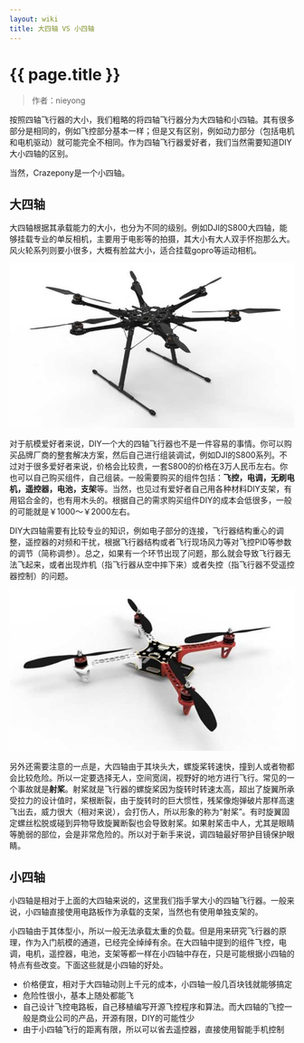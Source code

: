 ```yaml
---
layout: wiki
title: 大四轴 VS 小四轴
---
```


# {{ page.title }}

> 作者：nieyong

按照四轴飞行器的大小，我们粗略的将四轴飞行器分为大四轴和小四轴。其有很多部分是相同的，例如飞控部分基本一样；但是又有区别，例如动力部分（包括电机和电机驱动）就可能完全不相同。作为四轴飞行器爱好者，我们当然需要知道DIY大小四轴的区别。

当然，Crazepony是一个小四轴。

## 大四轴
大四轴根据其承载能力的大小，也分为不同的级别。例如DJI的S800大四轴，能够挂载专业的单反相机，主要用于电影等的拍摄，其大小有大人双手怀抱那么大。风火轮系列则要小很多，大概有脸盆大小，适合挂载gopro等运动相机。

![](/assets/img/s800.jpg)

对于航模爱好者来说，DIY一个大的四轴飞行器也不是一件容易的事情。你可以购买品牌厂商的整套解决方案，然后自己进行组装调试，例如DJI的S800系列。不过对于很多爱好者来说，价格会比较贵，一套S800的价格在3万人民币左右。你也可以自己购买组件，自己组装。一般需要购买的组件包括：**飞控，电调，无刷电机，遥控器，电池，支架**等。当然，也见过有爱好者自己用各种材料DIY支架，有用铝合金的，也有用木头的。根据自己的需求购买组件DIY的成本会低很多，一般的可能就是￥1000～￥2000左右。

DIY大四轴需要有比较专业的知识，例如电子部分的连接，飞行器结构重心的调整，遥控器的对频和干扰，根据飞行器结构或者飞行现场风力等对飞控PID等参数的调节（简称调参）。总之，如果有一个环节出现了问题，那么就会导致飞行器无法飞起来，或者出现炸机（指飞行器从空中摔下来）或者失控（指飞行器不受遥控器控制）的问题。

![](/assets/img/flame-wheel.jpg)

另外还需要注意的一点是，大四轴由于其块头大，螺旋桨转速快，撞到人或者物都会比较危险。所以一定要选择无人，空间宽阔，视野好的地方进行飞行。常见的一个事故就是**射桨**。射桨就是飞行器的螺旋桨因为旋转时转速太高，超出了旋翼所承受拉力的设计值时，桨根断裂，由于旋转时的巨大惯性，残桨像炮弹破片那样高速飞出去，威力很大（相对来说），会打伤人，所以形象的称为“射桨”。有时旋翼固定螺丝松脱或碰到异物导致旋翼断裂也会导致射桨。如果射桨击中人，尤其是眼睛等脆弱的部位，会是非常危险的。所以对于新手来说，调四轴最好带护目镜保护眼睛。

## 小四轴
小四轴是相对于上面的大四轴来说的，这里我们指手掌大小的四轴飞行器。一般来说，小四轴直接使用电路板作为承载的支架，当然也有使用单独支架的。

小四轴由于其体型小，所以一般无法承载太重的负载。但是用来研究飞行器的原理，作为入门航模的通道，已经完全绰绰有余。在大四轴中提到的组件飞控，电调，电机，遥控器，电池，支架等都一样在小四轴中存在，只是可能根据小四轴的特点有些改变。下面这些就是小四轴的好处。

* 价格便宜，相对于大四轴动则上千元的成本，小四轴一般几百块钱就能够搞定
* 危险性很小，基本上随处都能飞
* 自己设计飞控电路板，自己移植编写开源飞控程序和算法。而大四轴的飞控一般是商业公司的产品，开源有限，DIY的可能性少
* 由于小四轴飞行的距离有限，所以可以省去遥控器，直接使用智能手机控制

